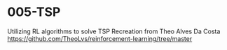 # 005-TSP
Utilizing RL algorithms to solve TSP
Recreation from Theo Alves Da Costa
https://github.com/TheoLvs/reinforcement-learning/tree/master
